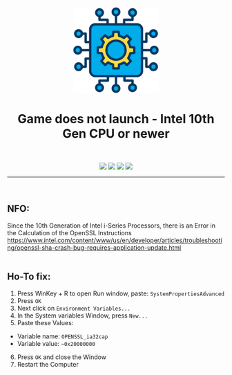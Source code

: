 <p align="center"><img src="https://github.com/K3V1991/Game-does-not-launch-Intel-CPU-Fix/blob/main/CPU.png" width="200"></a>
<h1 align="center"><b>Game does not launch - Intel 10th Gen CPU or newer</b></h1>
<br />

<p align="center">
<a href="https://liberapay.com/K3V1991" alt="LiberaPay"><img src="https://img.shields.io/badge/Liberapay-F6C915?style=for-the-badge&logo=liberapay&logoColor=black" /></a>
<a href="https://ko-fi.com/k3v1991" alt="Ko-fi"><img src="https://img.shields.io/badge/Ko--fi-F16061?style=for-the-badge&logo=ko-fi&logoColor=white" /></a>
<a href="https://www.paypal.com/cgi-bin/webscr?cmd=_s-xclick&hosted_button_id=HW8B98TVDLKWA" alt="PayPal"><img src="https://img.shields.io/badge/PayPal-00457C?style=for-the-badge&logo=paypal&logoColor=white" /></a>
<a href="https://github.com/K3V1991/Donate-Crypto/blob/main/README.md" alt="Crypto"><img src="https://img.shields.io/badge/Bitcoin-000?style=for-the-badge&logo=bitcoin&logoColor=white" /></a>
</p>
<hr />
<br />

## NFO:
Since the 10th Generation of Intel i-Series Processors, there is an Error in the Calculation of the OpenSSL Instructions
https://www.intel.com/content/www/us/en/developer/articles/troubleshooting/openssl-sha-crash-bug-requires-application-update.html
<br />
<br />

## Ho-To fix:
1. Press WinKey + R to open Run window, paste: ```SystemPropertiesAdvanced```
2. Press ```OK```
3. Next click on ```Environment Variables...```
4. In the System variables Window, press ```New...```
5. Paste these Values:
* Variable name: ```OPENSSL_ia32cap```
* Variable value: ```~0x20000000```
6. Press ```OK``` and close the Window
7. Restart the Computer
